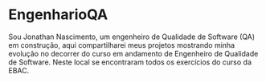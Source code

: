 # EngenharioQA
Sou Jonathan Nascimento, um engenheiro de Qualidade de Software (QA) em construção, aqui compartilharei meus projetos mostrando minha evolução no decorrer do curso em andamento de Engenheiro de Qualidade de Software. Neste local se encontraram todos os exercícios do curso da EBAC.
